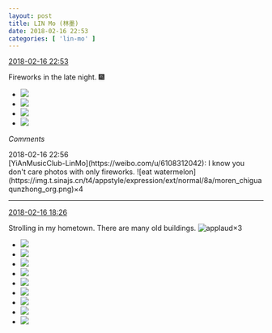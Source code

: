```yaml
---
layout: post
title: LIN Mo (林墨)
date: 2018-02-16 22:53
categories: [ 'lin-mo' ]
---
```


<div class="weibo-info">
  <a href="https://weibo.com/6108312042/G3qUGrt8w">2018-02-16 22:53</a>
</div>

Fireworks in the late night. :fireworks:

<!-- more -->

<ul class="weibo-pic-list-2">
  <li class="weibo-pic">
    <a href="https://wx4.sinaimg.cn/mw690/006FnQZYly1foioe3aa4oj31o02yob2g.jpg"><img src="https://wx4.sinaimg.cn/thumb150/006FnQZYly1foioe3aa4oj31o02yob2g.jpg"/></a>
  </li>
  <li class="weibo-pic">
    <a href="https://wx1.sinaimg.cn/mw690/006FnQZYly1foiodvqw56j31o02yo7wo.jpg"><img src="https://wx1.sinaimg.cn/thumb150/006FnQZYly1foiodvqw56j31o02yo7wo.jpg"/></a>
  </li>
  <li class="weibo-pic">
    <a href="https://wx2.sinaimg.cn/mw690/006FnQZYly1foioexw89kj31o02yo4qw.jpg"><img src="https://wx2.sinaimg.cn/thumb150/006FnQZYly1foioexw89kj31o02yo4qw.jpg"/></a>
  </li>
  <li class="weibo-pic">
    <a href="https://wx4.sinaimg.cn/mw690/006FnQZYly1foiof07t2aj32c03404dp.jpg"><img src="https://wx4.sinaimg.cn/thumb150/006FnQZYly1foiof07t2aj32c03404dp.jpg"/></a>
  </li>
</ul>

*Comments*

<div class="weibo-info">2018-02-16 22:56</div>
[YiAnMusicClub-LinMo](https://weibo.com/u/6108312042): I know you don't care photos with only fireworks. ![eat watermelon](https://img.t.sinajs.cn/t4/appstyle/expression/ext/normal/8a/moren_chiguaqunzhong_org.png)×4

---

<div class="weibo-info">
  <a href="https://weibo.com/6108312042/G3paf7Vge">2018-02-16 18:26</a>
</div>

Strolling in my hometown. There are many old buildings. ![applaud](https://img.t.sinajs.cn/t4/appstyle/expression/ext/normal/36/gza_org.gif)×3

<ul class="weibo-pic-list-3">
  <li class="weibo-pic">
    <a href="https://wx3.sinaimg.cn/mw690/006FnQZYly1foigob72h2j31dc0wwn6z.jpg"><img src="https://wx3.sinaimg.cn/thumb150/006FnQZYly1foigob72h2j31dc0wwn6z.jpg"/></a>
  </li>
  <li class="weibo-pic">
    <a href="https://wx3.sinaimg.cn/mw690/006FnQZYly1foigod6vvjj31dc0ww7i2.jpg"><img src="https://wx3.sinaimg.cn/thumb150/006FnQZYly1foigod6vvjj31dc0ww7i2.jpg"/></a>
  </li>
  <li class="weibo-pic">
    <a href="https://wx3.sinaimg.cn/mw690/006FnQZYly1foigomoybij31dc0wwe1e.jpg"><img src="https://wx3.sinaimg.cn/thumb150/006FnQZYly1foigomoybij31dc0wwe1e.jpg"/></a>
  </li>
  <li class="weibo-pic">
    <a href="https://wx2.sinaimg.cn/mw690/006FnQZYly1foigoooagqj31dc0wwk4n.jpg"><img src="https://wx2.sinaimg.cn/thumb150/006FnQZYly1foigoooagqj31dc0wwk4n.jpg"/></a>
  </li>
  <li class="weibo-pic">
    <a href="https://wx1.sinaimg.cn/mw690/006FnQZYly1foigoqtyqvj31dc0wwwu9.jpg"><img src="https://wx1.sinaimg.cn/thumb150/006FnQZYly1foigoqtyqvj31dc0wwwu9.jpg"/></a>
  </li>
  <li class="weibo-pic">
    <a href="https://wx1.sinaimg.cn/mw690/006FnQZYly1foigoacjomj31dc0ww15g.jpg"><img src="https://wx1.sinaimg.cn/thumb150/006FnQZYly1foigoacjomj31dc0ww15g.jpg"/></a>
  </li>
  <li class="weibo-pic">
    <a href="https://wx2.sinaimg.cn/mw690/006FnQZYly1foigouc0eqj31dc0wwtl2.jpg"><img src="https://wx2.sinaimg.cn/thumb150/006FnQZYly1foigouc0eqj31dc0wwtl2.jpg"/></a>
  </li>
  <li class="weibo-pic">
    <a href="https://wx3.sinaimg.cn/mw690/006FnQZYly1foigowxkc1j31dc0wwk7h.jpg"><img src="https://wx3.sinaimg.cn/thumb150/006FnQZYly1foigowxkc1j31dc0wwk7h.jpg"/></a>
  </li>
  <li class="weibo-pic">
    <a href="https://wx2.sinaimg.cn/mw690/006FnQZYly1foigp114g3j31dc0wwqj0.jpg"><img src="https://wx2.sinaimg.cn/thumb150/006FnQZYly1foigp114g3j31dc0wwqj0.jpg"/></a>
  </li>
</ul>
